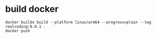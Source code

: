 
# build docker 
```shell
docker buildx build --platform linux/arm64 --progress=plain --tag realcoding:0.0.1 .
docker push 

```

